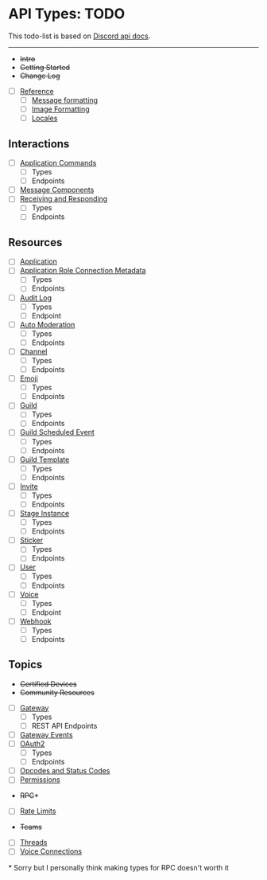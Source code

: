 # API Types: TODO

This todo-list is based on [Discord api docs](https://discord.com/developers/docs/intro).

<hr />

- ~~Intro~~
- ~~Getting Started~~
- ~~Change Log~~
- [ ] [Reference](https://discord.com/developers/docs/reference)
  - [ ] [Message formatting](https://discord.com/developers/docs/reference#message-formatting)
  - [ ] [Image Formatting](https://discord.com/developers/docs/reference#image-formatting)
  - [ ] [Locales](https://discord.com/developers/docs/reference#locales)

## Interactions

- [ ] [Application Commands](https://discord.com/developers/docs/interactions/application-commands)
  - [ ] Types
  - [ ] Endpoints
- [ ] [Message Components](https://discord.com/developers/docs/interactions/message-components)
- [ ] [Receiving and Responding](https://discord.com/developers/docs/interactions/receiving-and-responding)
  - [ ] Types
  - [ ] Endpoints

## Resources

- [ ] [Application](https://discord.com/developers/docs/resources/application)
- [ ] [Application Role Connection Metadata](https://discord.com/developers/docs/resources/application-role-connection-metadata)
  - [ ] Types
  - [ ] Endpoints
- [ ] [Audit Log](https://discord.com/developers/docs/resources/audit-log)
  - [ ] Types
  - [ ] Endpoint
- [ ] [Auto Moderation](https://discord.com/developers/docs/resources/auto-moderation)
  - [ ] Types
  - [ ] Endpoints
- [ ] [Channel](https://discord.com/developers/docs/resources/channel)
  - [ ] Types
  - [ ] Endpoints
- [ ] [Emoji](https://discord.com/developers/docs/resources/emoji)
  - [ ] Types
  - [ ] Endpoints
- [ ] [Guild](https://discord.com/developers/docs/resources/guild)
  - [ ] Types
  - [ ] Endpoints
- [ ] [Guild Scheduled Event](https://discord.com/developers/docs/resources/guild-scheduled-event)
  - [ ] Types
  - [ ] Endpoints
- [ ] [Guild Template](https://discord.com/developers/docs/resources/guild-template)
  - [ ] Types
  - [ ] Endpoints
- [ ] [Invite](https://discord.com/developers/docs/resources/invite)
  - [ ] Types
  - [ ] Endpoints
- [ ] [Stage Instance](https://discord.com/developers/docs/resources/stage-instance)
  - [ ] Types
  - [ ] Endpoints
- [ ] [Sticker](https://discord.com/developers/docs/resources/sticker)
  - [ ] Types
  - [ ] Endpoints
- [ ] [User](https://discord.com/developers/docs/resources/user)
  - [ ] Types
  - [ ] Endpoints
- [ ] [Voice](https://discord.com/developers/docs/resources/voice)
  - [ ] Types
  - [ ] Endpoint
- [ ] [Webhook](https://discord.com/developers/docs/resources/webhook)
  - [ ] Types
  - [ ] Endpoints

## Topics
- ~~Certified Devices~~
- ~~Community Resources~~
- [ ] [Gateway](https://discord.com/developers/docs/topics/gateway)
  - [ ] Types
  - [ ] REST API Endpoints
- [ ] [Gateway Events](https://discord.com/developers/docs/topics/gateway-events)
- [ ] [OAuth2](https://discord.com/developers/docs/topics/oauth2)
  - [ ] Types
  - [ ] Endpoints
- [ ] [Opcodes and Status Codes](https://discord.com/developers/docs/topics/opcodes-and-status-codes)
- [ ] [Permissions](https://discord.com/developers/docs/topics/permissions)
- ~~RPC~~*
- [ ] [Rate Limits](https://discord.com/developers/docs/topics/rate-limits)
- ~~Teams~~
- [ ] [Threads](https://discord.com/developers/docs/topics/threads)
- [ ] [Voice Connections](https://discord.com/developers/docs/topics/voice-connections)

\* Sorry but I personally think making types for RPC doesn't worth it

